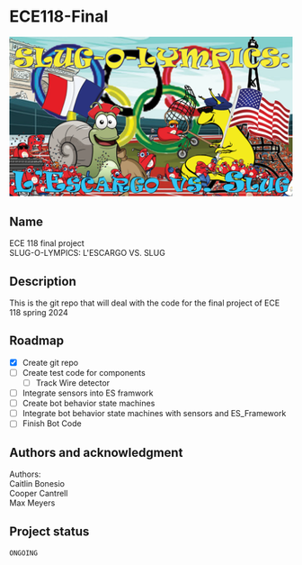 # ECE118-Final
 ![Banner](otherfiles/Banner.png)
## Name
ECE 118 final project  
SLUG-O-LYMPICS: L'ESCARGO VS. SLUG
## Description
This is the git repo that will deal with the code for the final project of ECE 118 spring 2024 
## Roadmap
- [x] Create git repo
- [ ] Create test code for components 
  - [ ] Track Wire detector 
- [ ] Integrate sensors into ES framwork
- [ ] Create bot behavior state machines  
- [ ] Integrate bot behavior state machines with sensors and ES_Framework
- [ ] Finish Bot Code

## Authors and acknowledgment
Authors: \
Caitlin Bonesio \
Cooper Cantrell \
Max Meyers

## Project status
    ONGOING

